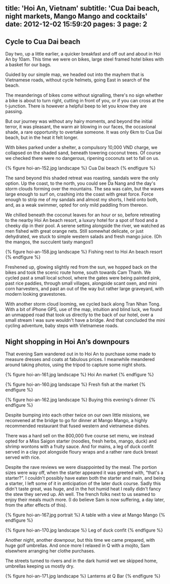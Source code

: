 title: 'Hoi An, Vietnam'
subtitle: 'Cua Dai beach, night markets, Mango Mango and cocktails'
date: 2012-12-02 15:59:20
pages: 3
page: 2
---

## Cycle to Cua Dai beach

Day two, up a little earlier, a quicker breakfast and off out and about in Hoi An by 10am. This time we were on bikes, large steel framed hotel bikes with a basket for our bags.

Guided by our simple map, we headed out into the mayhem that is Vietnamese roads, without cycle helmets, going East in search of the beach.

The meanderings of bikes come without signalling, there's no sign whether a bike is about to turn right, cutting in front of you, or if you can cross at the t-junction. There is however a helpful beep to let you know they are passing.

But our journey was without any hairy moments, and beyond the initial terror, it was pleasant, the warm air blowing in our faces, the occasional shade, a rare opportunity to overtake someone. It was only 6km to Cua Dai beach, but in the heat it felt longer.

With bikes parked under a shelter, a compulsory 10,000 VND charge, we collapsed on the shaded sand, beneath towering coconut trees. Of course we checked there were no dangerous, ripening coconuts set to fall on us.

{% figure hoi-an-152.jpg landscape %}
Cua Dai beach
{% endfigure %}

The sand beyond this shaded retreat was roasting, sandals were the only option. Up the coast, to the north, you could see Da Nang and the day's storm clouds forming over the mountains. The sea was calm, but the waves large enough to surf on, crashing into the coast with great force. Force enough to strip me of my sandals and almost my shorts, I held onto both, and, as a weak swimmer, opted for only mild paddling from thereon.

We chilled beneath the coconut leaves for an hour or so, before retreating to the nearby Hoi An beach resort, a luxury hotel for a spot of food and a cheeky dip in their pool. A serene setting alongside the river, we watched as men fished with great orange nets. Still somewhat delicate, or just dehydrated, we stuck to simple western salads and fresh mango juice. (Oh the mangos, the succulent tasty mangos!)

{% figure hoi-an-158.jpg landscape %}
Fishing next to Hoi An beach resort
{% endfigure %}

Freshened up, glowing slightly red from the sun, we hopped back on the bikes and took the scenic route home, south towards Cam Thanh. We cycled past a small local school, where the gates were being painted pink, past rice paddies, through small villages, alongside scant oxen, and mini corn harvesters, and past an out of the way but rather large graveyard, with modern looking gravestones.

With another storm cloud looming, we cycled back along Tran Nhan Tong. With a bit of iPhone GPS, use of the map, intuition and blind luck, we found an unmapped road that took us directly to the back of our hotel, over a small stream I was sure wouldn't have a bridge. And that concluded the mini cycling adventure, baby steps with Vietnamese roads.

## Night shopping in Hoi An’s downpours

That evening Sam wandered out in to Hoi An to purchase some made to measure dresses and coats at fabulous prices. I meanwhile meandered around taking photos, using the tripod to capture some night shots.

{% figure hoi-an-161.jpg landscape %}
Hoi An market
{% endfigure %}

{% figure hoi-an-160.jpg landscape %}
Fresh fish at the market
{% endfigure %}

{% figure hoi-an-162.jpg landscape %}
Buying this evening's dinner
{% endfigure %}

Despite bumping into each other twice on our own little missions, we reconvened at the bridge to go for dinner at Mango Mango, a highly recommended restaurant that fused western and vietnamese dishes.

There was a hard sell on the 800,000 five course set menu, we instead opted for a Miss Saigon starter (noodles, fresh herbs, mango, duck) and shrimp wontons with a fruity sauce. And for mains, a leg of duck confit served in a clay pot alongside floury wraps and a rather rare duck breast served with rice.

Despite the rave reviews we were disappointed by the meal. The portion sizes were way off, when the starter appeared it was greeted with, “that's a starter?”. I couldn't possibly have eaten both the starter and main, and being a starter, I left some of it in anticipation of the later duck course. Sadly this didn't taste great, was huge, and in the hot humid heat I really didn't fancy the stew they served up. Ah well. The french folks next to us seamed to enjoy their meals much more. (I do believe Sam is now suffering, a day later, from the after effects of this).

{% figure hoi-an-167.jpg portrait %}
A table with a view at Mango Mango
{% endfigure %}

{% figure hoi-an-170.jpg landscape %}
Leg of duck confit
{% endfigure %}

Another night, another downpour, but this time we came prepared, with huge golf umbrellas. And once more I relaxed in Q with a mojito, Sam elsewhere arranging her clothe purchases.

The streets turned to rivers and in the dark humid wet we skipped home, umbrellas keeping us mostly dry.

{% figure hoi-an-171.jpg landscape %}
Lanterns at Q Bar
{% endfigure %}
